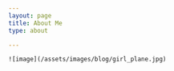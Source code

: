 ```yaml
---
layout: page
title: About Me
type: about

---
```




```
![image](/assets/images/blog/girl_plane.jpg)
```



